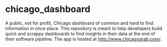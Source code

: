 # chicago_dashboard
A public, not for profit, Chicago dashboard of common and hard to find information in once place. This repository is meant to help developers build quick and scrappy dashboards to find insights in their data at the end of their software pipeline. The app is hosted at http://www.chicagograb.com/.
